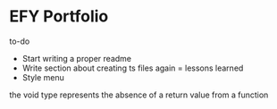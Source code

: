 # EFY Portfolio

to-do

- Start writing a proper readme
- Write section about creating ts files again = lessons learned
- Style menu

the void type represents the absence of a return value from a function
